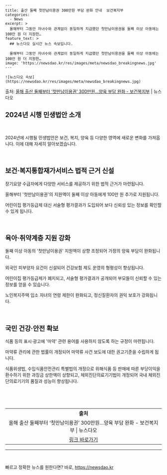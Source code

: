     ---
    title: 출산 둘째 첫만남이용권 300만원 부담 완화 안내  보건복지부
    categories:
      - News
    excerpt: >
      올해부터 그동안 자녀수와 관계없이 동일하게 지급했던 첫만남이용권을 둘째 이상 아동에는 100만 원 더 지원한…
    feature_text: >
      ## 뉴스다오 실시간 뉴스 속보입니다.
    
      올해부터 그동안 자녀수와 관계없이 동일하게 지급했던 첫만남이용권을 둘째 이상 아동에는 100만 원 더 지원한…
    image: 'https://newsdao.kr/res/images/meta/newsdao_breakingnews.jpg'
    ---
    
    ![뉴스다오 속보](https://newsdao.kr/res/images/meta/newsdao_breakingnews.jpg)

<p>출처: <a href="https://newsdao.kr/2984" rel="dofollow">올해 출산 둘째부터 ‘첫만남이용권’ 300만원…양육 부담 완화 - 보건복지부</a> | 뉴스다오</p>

<h2 data-ke-size="size32">2024년 시행 민생법안 소개</h2>
<p data-ke-size="size16">&nbsp;</p>
2024년에 시행될 민생법안은 보건, 복지, 양육 등 다양한 영역에 새로운 변화를 가져옵니다. 이에 대해 자세히 알아보겠습니다.
<p data-ke-size="size16">&nbsp;</p>
<h2 data-ke-size="size26">보건·복지통합재가서비스 법적 근거 신설</h2>
<p data-ke-size="size16">장기요양 수급자에게 다양한 서비스를 제공하기 위한 법적 근거가 마련됩니다. </p>
<p data-ke-size="size16">올해부터 '첫만남이용권'의 지원액이 둘째 이상 아동에게 100만 원 추가로 지원됩니다.</p>
<p data-ke-size="size16">어린이집 평가등급제 대신 서술형 평가결과가 도입되어 보다 신뢰성 있는 정보를 확인할 수 있게 됩니다.</p>
<p data-ke-size="size16">&nbsp;</p>
<h2 data-ke-size="size26">육아·취약계층 지원 강화</h2>
<p data-ke-size="size16">둘째 이상 아동의 '첫만남이용권' 지원액이 상향 조정되어 가정의 양육 부담이 완화됩니다.</p>
<p data-ke-size="size16">외국인 피부양자 요건이 신설되어 건강보험 제도 운영의 형평성이 향상됩니다.</p>
<p data-ke-size="size16">어린이집 평가등급제가 폐지되고, 서술형 평가결과가 공개되어 부모들이 신뢰할 수 있는 정보를 얻을 수 있습니다.</p>
<p data-ke-size="size16">노인복지주택 입소 자녀의 연령 제한이 완화되고, 정신질환자의 권익 보호가 강화됩니다.</p>
<p data-ke-size="size16">&nbsp;</p>
<h2 data-ke-size="size26">국민 건강·안전 확보</h2>
<p data-ke-size="size16">식품 등의 표시·광고에 '마약' 관련 용어를 사용하지 않도록 하는 규정이 마련됩니다.</p>
<p data-ke-size="size16">마약류 관리에 관한 법률이 개정되어 마약류 사건 보도에 대한 권고기준을 수립하게 됩니다.</p>
<p data-ke-size="size16">식품위생법, 수입식품안전관리 특별법의 개정으로 위해식품 등 판매에 따른 부당이익을 환수하기 위한 과징금 상한액이 상향되고, 체외진단의료기기법이 개정되어 국내 체외진단의료기기의 품질과 성능이 향상됩니다.</p>
<p data-ke-size="size16">&nbsp;</p>
<p data-ke-size="size16">&nbsp;</p>
<table>
	<tbody>
		<tr>
			<td style="text-align: center; height: 17px;"><b>출처</b></td>
		</tr>
		<tr>
			<td style="text-align: center; height: 17px;">올해 출산 둘째부터 ‘첫만남이용권’ 300만원…양육 부담 완화 - 보건복지부 | 뉴스다오</td>
		</tr>
		<tr>
			<td style="text-align: center; height: 17px;"><a href="https://newsdao.kr/2984">링크 바로가기</a></td>
		</tr>
	</tbody>
</table>
<hr>
<p data-ke-size="size16">&nbsp;</p> 

빠르고 정확한 뉴스를 원한다면? 바로, <a href="https://newsdao.kr" rel="dofollow">https://newsdao.kr</a>


    
